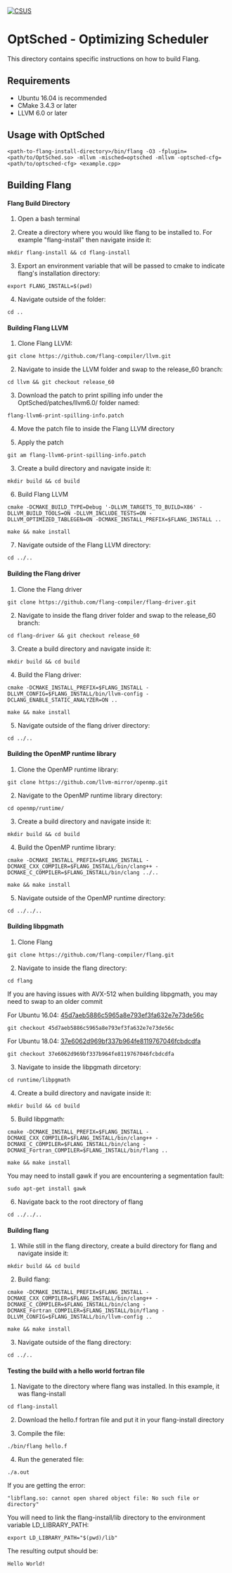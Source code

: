 [![CSUS](http://www.csus.edu/Brand/assets/Logos/Core/Primary/Stacked/Primary_Stacked_3_Color_wht_hndTN.png)](http://www.csus.edu/)

# OptSched - Optimizing Scheduler
This directory contains specific instructions on how to build Flang.

## Requirements

- Ubuntu 16.04 is recommended
- CMake 3.4.3 or later
- LLVM 6.0 or later

## Usage with OptSched

`<path-to-flang-install-directory>/bin/flang -O3 -fplugin=<path/to/OptSched.so> -mllvm -misched=optsched -mllvm -optsched-cfg=<path/to/optsched-cfg> <example.cpp>`

## Building Flang

#### Flang Build Directory

1. Open a bash terminal

2. Create a directory where you would like flang to be installed to. For example "flang-install" then navigate inside it:

`mkdir flang-install && cd flang-install`

3. Export an environment variable that will be passed to cmake to indicate flang's installation directory:

`export FLANG_INSTALL=$(pwd)`

4. Navigate outside of the folder:

`cd ..`

#### Building Flang LLVM

1. Clone Flang LLVM:

`git clone https://github.com/flang-compiler/llvm.git`

2. Navigate to inside the LLVM folder and swap to the release_60 branch:

`cd llvm && git checkout release_60`

3. Download the patch to print spilling info under the OptSched/patches/llvm6.0/ folder named:

`flang-llvm6-print-spilling-info.patch`

4. Move the patch file to inside the Flang LLVM directory

5. Apply the patch

`git am flang-llvm6-print-spilling-info.patch`

3. Create a build directory and navigate inside it:

`mkdir build && cd build`

6. Build Flang LLVM

`cmake -DCMAKE_BUILD_TYPE=Debug '-DLLVM_TARGETS_TO_BUILD=X86' -DLLVM_BUILD_TOOLS=ON -DLLVM_INCLUDE_TESTS=ON -DLLVM_OPTIMIZED_TABLEGEN=ON -DCMAKE_INSTALL_PREFIX=$FLANG_INSTALL ..`

`make && make install`

7. Navigate outside of the Flang LLVM directory:

`cd ../..`

#### Building the Flang driver

1. Clone the Flang driver

`git clone https://github.com/flang-compiler/flang-driver.git`

2. Navigate to inside the flang driver folder and swap to the release_60 branch:

`cd flang-driver && git checkout release_60`

3. Create a build directory and navigate inside it:

`mkdir build && cd build`

4. Build the Flang driver:

`cmake -DCMAKE_INSTALL_PREFIX=$FLANG_INSTALL -DLLVM_CONFIG=$FLANG_INSTALL/bin/llvm-config -DCLANG_ENABLE_STATIC_ANALYZER=ON ..`

`make && make install`

5. Navigate outside of the flang driver directory:

`cd ../..`

#### Building the OpenMP runtime library

1. Clone the OpenMP runtime library:

`git clone https://github.com/llvm-mirror/openmp.git`

2. Navigate to the OpenMP runtime library directory:

`cd openmp/runtime/`

3. Create a build directory and navigate inside it:

`mkdir build && cd build`

4. Build the OpenMP runtime library:

`cmake -DCMAKE_INSTALL_PREFIX=$FLANG_INSTALL -DCMAKE_CXX_COMPILER=$FLANG_INSTALL/bin/clang++ -DCMAKE_C_COMPILER=$FLANG_INSTALL/bin/clang ../..`

`make && make install`

5. Navigate outside of the OpenMP runtime directory:

`cd ../../..`

#### Building libpgmath

1. Clone Flang

`git clone https://github.com/flang-compiler/flang.git`

2. Navigate to inside the flang directory:

`cd flang`

If you are having issues with AVX-512 when building libpgmath, you may need to swap to an older commit

For Ubuntu 16.04: [45d7aeb5886c5965a8e793ef3fa632e7e73de56c](https://github.com/flang-compiler/flang/issues/434#issuecomment-403449362)

`git checkout 45d7aeb5886c5965a8e793ef3fa632e7e73de56c`

For Ubuntu 18.04: [37e6062d969bf337b964fe8119767046fcbdcdfa](https://github.com/flang-compiler/flang/issues/685)

`git checkout 37e6062d969bf337b964fe8119767046fcbdcdfa`

3. Navigate to inside the libpgmath dircetory:

`cd runtime/libpgmath`

4. Create a build directory and navigate inside it:

`mkdir build && cd build`

5. Build libpgmath:

`cmake -DCMAKE_INSTALL_PREFIX=$FLANG_INSTALL -DCMAKE_CXX_COMPILER=$FLANG_INSTALL/bin/clang++ -DCMAKE_C_COMPILER=$FLANG_INSTALL/bin/clang -DCMAKE_Fortran_COMPILER=$FLANG_INSTALL/bin/flang ..`

`make && make install`

You may need to install gawk if you are encountering a segmentation fault:

`sudo apt-get install gawk`

6. Navigate back to the root directory of flang

`cd ../../..`

#### Building flang

1. While still in the flang directory, create a build directory for flang and navigate inside it:

`mkdir build && cd build`

2. Build flang:

`cmake -DCMAKE_INSTALL_PREFIX=$FLANG_INSTALL -DCMAKE_CXX_COMPILER=$FLANG_INSTALL/bin/clang++ -DCMAKE_C_COMPILER=$FLANG_INSTALL/bin/clang -DCMAKE_Fortran_COMPILER=$FLANG_INSTALL/bin/flang -DLLVM_CONFIG=$FLANG_INSTALL/bin/llvm-config ..`

`make && make install`

3. Navigate outside of the flang directory:

`cd ../..`


#### Testing the build with a hello world fortran file

1. Navigate to the directory where flang was installed. In this example, it was flang-install

`cd flang-install`

2. Download the hello.f fortran file and put it in your flang-install directory

3. Compile the file:

`./bin/flang hello.f`

4. Run the generated file:

`./a.out`

If you are getting the error:

`"libflang.so: cannot open shared object file: No such file or directory"`

You will need to link the flang-install/lib directory to the environment variable LD_LIBRARY_PATH:

`export LD_LIBRARY_PATH="$(pwd)/lib"`

The resulting output should be:

`Hello World!`
